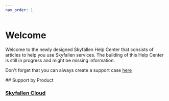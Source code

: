 ```yaml
---
nav_order: 1
---
```


# Welcome

Welcome to the newly designed Skyfallen Help Center that consists of articles to help you use Skyfallen services.
The building of this Help Center is still in progress and might be missing information.

Don't forget that you can always create a support case [here](https://sc.skyfallen.org)

## Support by Product

### [Skyfallen Cloud](/cloud/)
